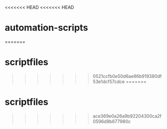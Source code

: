 <<<<<<< HEAD
<<<<<<< HEAD
# automation-scripts
=======
# scriptfiles
>>>>>>> 0521ccfb0e50d6ae96b919380df53e1dcf57cdce
=======
# scriptfiles
>>>>>>> ace369e0a26a9b92204300ca2f0596d9b677980c
